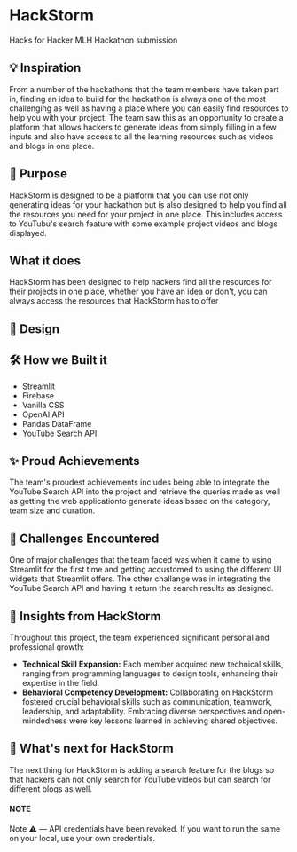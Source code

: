 # HackStorm
Hacks for Hacker MLH Hackathon submission

## 💡 Inspiration
From a number of the hackathons that the team members have taken part in, finding an idea to build for the hackathon is always one of the most challenging as well as having a place where you can easily find resources to help you with your project. The team saw this as an opportunity to create a platform that allows hackers to generate ideas from simply filling in a few inputs and also have access to all the learning resources such as videos and blogs in one place.

## 🤔 Purpose
HackStorm is designed to be a platform that you can use not only generating ideas for your hackathon but is also designed to help you find all the resources you need for your project in one place. This includes access to YouTubu's search feature with some example project videos and blogs displayed.

## What it does
HackStorm has been designed to help hackers find all the resources for their projects in one place, whether you have an idea or don't, you can always access the resources that HackStorm has to offer

## 🎨 Design

## 🛠 How we Built it
- Streamlit
- Firebase
- Vanilla CSS
- OpenAI API
- Pandas DataFrame
- YouTube Search API

## ✨ Proud Achievements
The team's proudest achievements includes being able to integrate the YouTube Search API into the project and retrieve the queries made as well as getting the web  applicationto generate ideas based on the category, team size and duration.

## 😤 Challenges Encountered
One of major challenges that the team faced was when it came to using Streamlit for the first time and getting accustomed to using the different UI widgets that Streamlit offers. The other challange was in integrating the YouTube Search API and having it return the search results as designed.

## 🙌 Insights from HackStorm
Throughout this project, the team experienced significant personal and professional growth:
- **Technical Skill Expansion:** Each member acquired new technical skills, ranging from programming languages to design tools, enhancing their expertise in the field.
- **Behavioral Competency Development:** Collaborating on HackStorm fostered crucial behavioral skills such as communication, teamwork, leadership, and adaptability. Embracing diverse perspectives and open-mindedness were key lessons learned in achieving shared objectives.

## 🚀 What's next for HackStorm
The next thing for HackStorm is adding a search feature for the blogs so that hackers can not only search for YouTube videos but can search for different blogs as well.

#### NOTE
Note ⚠️ — API credentials have been revoked. If you want to run the same on your local, use your own credentials.
